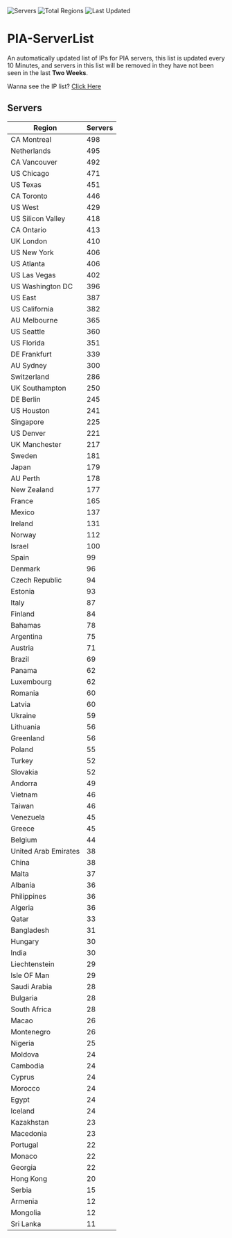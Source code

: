 ![Servers](https://img.shields.io/badge/Servers-14,247-darkgreen)
![Total Regions](https://img.shields.io/badge/Total_Regions-97-darkgreen)
![Last Updated](https://img.shields.io/badge/Last_Updated-April_30_2024_01:20_EDT-darkgreen)

# PIA-ServerList
An automatically updated list of IPs for PIA servers, this list is updated every 10 Minutes, and servers in this list will be removed in they have not been seen in the last **Two Weeks**.

Wanna see the IP list? [Click Here](./servers.json)

## Servers
| Region               | Servers |
|----------------------|---------|
| CA Montreal | 498 |
| Netherlands | 495 |
| CA Vancouver | 492 |
| US Chicago | 471 |
| US Texas | 451 |
| CA Toronto | 446 |
| US West | 429 |
| US Silicon Valley | 418 |
| CA Ontario | 413 |
| UK London | 410 |
| US New York | 406 |
| US Atlanta | 406 |
| US Las Vegas | 402 |
| US Washington DC | 396 |
| US East | 387 |
| US California | 382 |
| AU Melbourne | 365 |
| US Seattle | 360 |
| US Florida | 351 |
| DE Frankfurt | 339 |
| AU Sydney | 300 |
| Switzerland | 286 |
| UK Southampton | 250 |
| DE Berlin | 245 |
| US Houston | 241 |
| Singapore | 225 |
| US Denver | 221 |
| UK Manchester | 217 |
| Sweden | 181 |
| Japan | 179 |
| AU Perth | 178 |
| New Zealand | 177 |
| France | 165 |
| Mexico | 137 |
| Ireland | 131 |
| Norway | 112 |
| Israel | 100 |
| Spain | 99 |
| Denmark | 96 |
| Czech Republic | 94 |
| Estonia | 93 |
| Italy | 87 |
| Finland | 84 |
| Bahamas | 78 |
| Argentina | 75 |
| Austria | 71 |
| Brazil | 69 |
| Panama | 62 |
| Luxembourg | 62 |
| Romania | 60 |
| Latvia | 60 |
| Ukraine | 59 |
| Lithuania | 56 |
| Greenland | 56 |
| Poland | 55 |
| Turkey | 52 |
| Slovakia | 52 |
| Andorra | 49 |
| Vietnam | 46 |
| Taiwan | 46 |
| Venezuela | 45 |
| Greece | 45 |
| Belgium | 44 |
| United Arab Emirates | 38 |
| China | 38 |
| Malta | 37 |
| Albania | 36 |
| Philippines | 36 |
| Algeria | 36 |
| Qatar | 33 |
| Bangladesh | 31 |
| Hungary | 30 |
| India | 30 |
| Liechtenstein | 29 |
| Isle OF Man | 29 |
| Saudi Arabia | 28 |
| Bulgaria | 28 |
| South Africa | 28 |
| Macao | 26 |
| Montenegro | 26 |
| Nigeria | 25 |
| Moldova | 24 |
| Cambodia | 24 |
| Cyprus | 24 |
| Morocco | 24 |
| Egypt | 24 |
| Iceland | 24 |
| Kazakhstan | 23 |
| Macedonia | 23 |
| Portugal | 22 |
| Monaco | 22 |
| Georgia | 22 |
| Hong Kong | 20 |
| Serbia | 15 |
| Armenia | 12 |
| Mongolia | 12 |
| Sri Lanka | 11 |